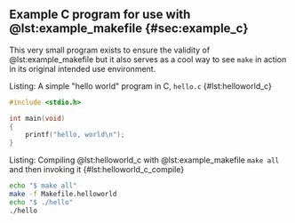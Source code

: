 ## Example C program for use with @lst:example_makefile {#sec:example_c}

This very small program exists to ensure the validity of @lst:example_makefile
but it also serves as a cool way to see `make` in action in its original
intended use environment.

Listing: A simple "hello world" program in C, `hello.c` {#lst:helloworld_c}

```{.c pipe="tee hello.c"}
#include <stdio.h>

int main(void)
{
    printf("hello, world\n");
}
```

Listing: Compiling @lst:helloworld_c with @lst:example_makefile `make all` and then invoking it {#lst:helloworld_c_compile}

```{.bash pipe="sh"}
echo "$ make all"
make -f Makefile.helloworld
echo "$ ./hello"
./hello
```
